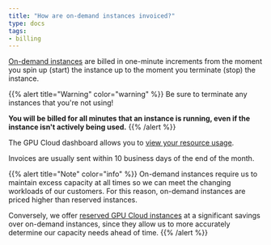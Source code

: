 ```yaml
---
title: "How are on-demand instances invoiced?"
type: docs
tags:
- billing
---
```


[On-demand instances](https://lambdalabs.com/service/gpu-cloud) are billed in
one-minute increments from the moment you spin up (start) the instance up to
the moment you terminate (stop) the instance.

{{% alert title="Warning" color="warning" %}}
Be sure to terminate any instances that you're not using!

**You will be billed for all minutes that an instance is running, even if the
instance isn't actively being used.**
{{% /alert %}}

The GPU Cloud dashboard allows you to
[view your resource usage](https://cloud.lambdalabs.com/usage).

Invoices are usually sent within 10 business days of the end of the month.

{{% alert title="Note" color="info" %}}
On-demand instances require us to maintain excess capacity at all times so we
can meet the changing workloads of our customers. For this reason, on-demand
instances are priced higher than reserved instances.

Conversely, we offer
[reserved GPU Cloud instances](https://lambdalabs.com/service/gpu-cloud/reserved)
at a significant savings over on-demand instances, since they allow us to more
accurately determine our capacity needs ahead of time.
{{% /alert %}}
